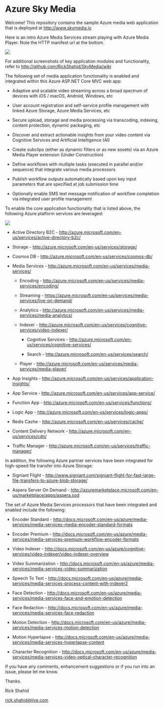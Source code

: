 # Azure Sky Media

Welcome! This repository contains the sample Azure media web application that is deployed at http://www.skymedia.io

Here is an intro Azure Media Services stream playing with Azure Media Player. Note the HTTP manifest url at the bottom.

![](http://skystorage.azureedge.net/Snip1.AzureSkyMediaIntroduction.png)

For additional screenshots of key application modules and functionality, refer to http://github.com/RickShahid/SkyMedia/wiki

The following set of media application functionality is enabled and integrated within this Azure ASP.NET Core MVC web app:

* Adaptive and scalable video streaming across a broad spectrum of devices with iOS / macOS, Android, Windows, etc

* User account registration and self-service profile management with linked Azure Storage, Azure Media Services, etc

* Secure upload, storage and media processing via transcoding, indexing, content protection, dynamic packaging, etc

* Discover and extract actionable insights from your video content via Cognitive Services and Artificial Intelligence (AI)

* Create subclips (either as dynamic filters or as new assets) via an Azure Media Player extension (Under Construction)

* Define workflows with multiple tasks (executed in parallel and/or sequence) that integrate various media processors

* Publish workflow outputs automatically based upon key input parameters that are specified at job submission time

* Optionally enable SMS text message notification of workflow completion via integrated user profile management

To enable the core application functionality that is listed above, the following Azure platform services are leveraged:

![](http://skystorage.azureedge.net/Snip2.AzureSkyMediaArchitecture.png)

* Active Directory B2C - http://azure.microsoft.com/en-us/services/active-directory-b2c/

* Storage - http://azure.microsoft.com/en-us/services/storage/

* Cosmos DB - http://azure.microsoft.com/en-us/services/cosmos-db/

* Media Services - http://azure.microsoft.com/en-us/services/media-services/

  * Encoding - http://azure.microsoft.com/en-us/services/media-services/encoding/

  * Streaming - https://azure.microsoft.com/en-us/services/media-services/live-on-demand/
  
  * Analytics - http://azure.microsoft.com/en-us/services/media-services/media-analytics/

  * Indexer - http://azure.microsoft.com/en-us/services/cognitive-services/video-indexer/

    * Cognitive Services - http://azure.microsoft.com/en-us/services/cognitive-services/

    * Search - http://azure.microsoft.com/en-us/services/search/

  * Player - http://azure.microsoft.com/en-us/services/media-services/media-player/

* App Insights - http://azure.microsoft.com/en-us/services/application-insights/

* App Service - http://azure.microsoft.com/en-us/services/app-service/

* Function App - http://azure.microsoft.com/en-us/services/functions/

* Logic App - http://azure.microsoft.com/en-us/services/logic-apps/

* Redis Cache - http://azure.microsoft.com/en-us/services/cache/

* Content Delivery Network - http://azure.microsoft.com/en-us/services/cdn/

* Traffic Manager - http://azure.microsoft.com/en-us/services/traffic-manager/

In addition, the following Azure partner services have been integrated for high-speed file transfer into Azure Storage:

* Signiant Flight - http://www.signiant.com/signiant-flight-for-fast-large-file-transfers-to-azure-blob-storage/

* Aspera Server On Demand - http://azuremarketplace.microsoft.com/en-us/marketplace/apps/aspera.sod

The set of Azure Media Services processors that have been integrated and enabled include the following:

* Encoder Standard - http://docs.microsoft.com/en-us/azure/media-services/media-services-media-encoder-standard-formats

* Encoder Premium - http://docs.microsoft.com/en-us/azure/media-services/media-services-premium-workflow-encoder-formats

* Video Indexer - http://docs.microsoft.com/en-us/azure/cognitive-services/video-indexer/video-indexer-overview

* Video Summarization - http://docs.microsoft.com/en-us/azure/media-services/media-services-video-summarization

* Speech To Text - http://docs.microsoft.com/en-us/azure/media-services/media-services-process-content-with-indexer2

* Face Detection - http://docs.microsoft.com/en-us/azure/media-services/media-services-face-and-emotion-detection

* Face Redaction - http://docs.microsoft.com/en-us/azure/media-services/media-services-face-redaction

* Motion Detection - http://docs.microsoft.com/en-us/azure/media-services/media-services-motion-detection

* Motion Hyperlapse - http://docs.microsoft.com/en-us/azure/media-services/media-services-hyperlapse-content

* Character Recognition - http://docs.microsoft.com/en-us/azure/media-services/media-services-video-optical-character-recognition

If you have any comments, enhancement suggestions or if you run into an issue, please let me know.

Thanks.

Rick Shahid

rick.shahid@live.com
